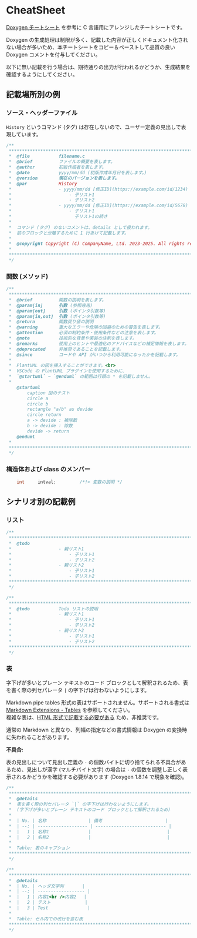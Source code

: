 # CheatSheet

[Doxygen チートシート](https://qiita.com/yuta-yoshinaga/items/84887a89f6a21a7dcfd5) を参考に C 言語用にアレンジしたチートシートです。

Doxygen の生成処理は制限が多く、記載した内容が正しくドキュメント化されない場合が多いため、本チートシートをコピー＆ペーストして品質の良い Doxygen コメントを付与してください。

以下に無い記載を行う場合は、期待通りの出力が行われるかどうか、生成結果を確認するようにしてください。

## 記載場所別の例

### ソース・ヘッダーファイル

`History` というコマンド (タグ) は存在しないので、ユーザー定義の見出しで表現しています。

```c
/**
 *******************************************************************************
 *  @file           filename.c
 *  @brief          ファイルの概要を表します。
 *  @author         初版作成者を表します。
 *  @date           yyyy/mm/dd (初版作成年月日を表します。)
 *  @version        現在のバージョンを表します。
 *  @par            History
 *                  - yyyy/mm/dd [修正ID](https://example.com/id/1234) 修正の概要
 *                      - 子リスト1
 *                      - 子リスト2
 *                  - yyyy/mm/dd [修正ID](https://example.com/id/5678) 修正の概要
 *                      - 子リスト1  
 *                        子リスト1の続き
 * 
 *  コマンド (タグ) のないコメントは、details として扱われます。  
 *  前のブロックと分離するために 1 行あけて記載します。
 * 
 *  @copyright Copyright (C) CompanyName, Ltd. 2023-2025. All rights reserved.
 * 
 *******************************************************************************
 */
```

### 関数 (メソッド)

```c
/**
 *******************************************************************************
 *  @brief          関数の説明を表します。
 *  @param[in]      引数 (参照専用)
 *  @param[out]     引数 (ポインタ引数等)
 *  @param[in,out]  引数 (ポインタ引数等)
 *  @return         関数戻り値の説明
 *  @warning        重大なエラーや危険の回避のための警告を表します。
 *  @attention      必須の制約条件・使用条件などの注意を表します。
 *  @note           技術的な背景や実装の注釈を表します。
 *  @remarks        使用上のヒントや最適化のアドバイスなどの補足情報を表します。
 *  @deprecated     非推奨であることを記載します。
 *  @since          コードや API がいつから利用可能になったかを記載します。
 * 
 *  PlantUML の図を挿入することができます。<br>
 *  VSCode の PlantUML プラグインを使用するために、
 *  `@startuml` ~ `@enduml` の範囲は行頭の * を記載しません。
 * 
    @startuml
        caption 図のテスト
        circle a
        circle b
        rectangle "a/b" as devide
        circle return
        a -> devide : 被除数
        b -> devide : 除数
        devide -> return
    @enduml
 * 
 *******************************************************************************
 */
```

### 構造体および class のメンバー

```c
    int     intval;         /*!< 変数の説明 */
```

## シナリオ別の記載例

### リスト

```c
/**
 *******************************************************************************
 *  @todo
 *                  - 親リスト1
 *                      - 子リスト1
 *                      - 子リスト2
 *                  - 親リスト2
 *                      - 子リスト1
 *                      - 子リスト2
 *******************************************************************************
 */
```

```c
/**
 *******************************************************************************
 *  @todo           Todo リストの説明
 *                  - 親リスト1
 *                      - 子リスト1
 *                      - 子リスト2
 *                  - 親リスト2
 *                      - 子リスト1
 *                      - 子リスト2
 *******************************************************************************
 */
```

### 表

字下げが多いとプレーン テキストのコード ブロックとして解釈されるため、表を書く際の列セパレータ `|` の字下げは行わないようにします。

Markdown pipe tables 形式の表はサポートされません。サポートされる書式は [Markdown Extensions - Tables](https://www.doxygen.nl/manual/markdown.html#md_tables) を参照してください。  
複雑な表は、[HTML 形式で記載する必要がある](https://www.doxygen.nl/manual/tables.html) ため、非推奨です。

通常の Markdown と異なり、列幅の指定などの書式情報は Doxygen の変換時に失われることがあります。

**不具合:**

表の見出しについて見出し定義の `-` の個数バイトに切り捨てられる不具合があるため、見出しが漢字 (マルチバイト文字) の場合は `-` の個数を調整し正しく表示されるかどうかを確認する必要があります (Doxygen 1.8.14 で現象を確認)。

```c
/**
 *******************************************************************************
 *  @details
 *  表を書く際の列セパレータ `|` の字下げは行わないようにします。  
 *  (字下げが多いとプレーン テキストのコード ブロックとして解釈されるため)
 * 
 *  | No. | 名称                | 備考                        |
 *  | --: | ------------------- | --------------------------- |
 *  |   1 | 名称1               |                             |
 *  |   2 | 名称2               |                             |
 * 
 *  Table: 表のキャプション
 *******************************************************************************
 */
```

```c
/**
 *******************************************************************************
 *  @details
 *  | No. | ヘッダ文字列       |
 *  | --: | ------------------ |
 *  |   1 | 内容1<br />内容2   |
 *  |   2 | テスト             |
 *  |   3 | Test               |
 *  
 *  Table: セル内での改行を含む表
 *******************************************************************************
 */
```
